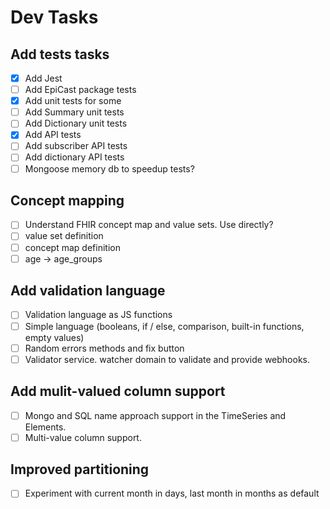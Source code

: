 # Dev Tasks

## Add tests tasks

* [x] Add Jest
* [ ] Add EpiCast package tests
* [x] Add unit tests for some
* [ ] Add Summary unit tests
* [ ] Add Dictionary unit tests
* [x] Add API tests
* [ ] Add subscriber API tests
* [ ] Add dictionary API tests
* [ ] Mongoose memory db to speedup tests?

## Concept mapping

* [ ] Understand FHIR concept map and value sets. Use directly?
* [ ] value set definition
* [ ] concept map definition
* [ ] age -> age_groups

## Add validation language

* [ ] Validation language as JS functions
* [ ] Simple language (booleans, if / else, comparison, built-in functions, empty values)
* [ ] Random errors methods and fix button
* [ ] Validator service. watcher domain to validate and provide webhooks.

## Add mulit-valued column support

* [ ] Mongo and SQL name approach support in the TimeSeries and Elements.
* [ ] Multi-value column support.

## Improved partitioning

* [ ] Experiment with current month in days, last month in months as default
